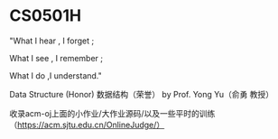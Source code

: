 # CS0501H
"What I hear , I forget ;   

What I see , I remember ;   

What I do ,I understand."     

Data Structure (Honor) 数据结构（荣誉） by Prof. Yong Yu（俞勇 教授）    

收录acm-oj上面的小作业/大作业源码/以及一些平时的训练（https://acm.sjtu.edu.cn/OnlineJudge/）  
